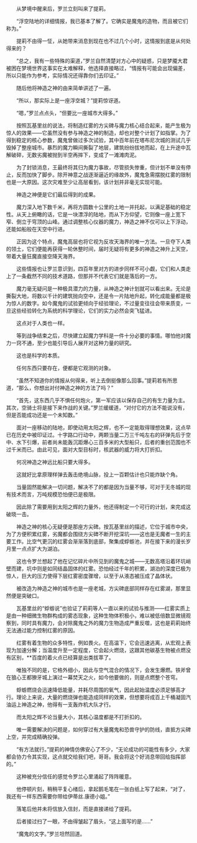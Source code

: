 　　从梦境中醒来后，罗兰立刻叫来了提莉。

　　“浮空陆地的详细情报，我已基本了解了。它确实是魔鬼的造物，而且被它们称为。”

　　提莉不由得一怔，从她带来消息到现在也不过几个小时，这情报到底是从何处得来的？

　　“总之，我有一些特殊的渠道，”罗兰自然清楚对方心中的疑惑，只是梦魇大君被困在梦境世界这事实在太难解释，他选择直接略过，“情报有可能会出现偏差，所以只能作为参考，实际情况还得靠你们去印证。”

　　随后他将神造之神的由来简单讲述了一遍。

　　“所以，那实际上是一座浮空城？”提莉惊讶道。

　　“嗯，”罗兰点点头，“但要比一座城市大得多。”

　　按照瓦基里丝的说法，将制造红雾的方尖碑与魔力核心结合起来，能产生极为惊人的效果——它虽然没有参与神造之神的制造，却也对整个计划了如指掌。为了得到稳定的核心参数，魔鬼曾做过多次试验，其中百年前在塔布尼次城的测试几乎毁掉了整座城市。暴烈的魔力瞬间撕裂了地层，建筑纷纷拔地而起，在上升途中瓦解破碎，无数劣魔被抛到半空再摔下，变成了一滩滩肉泥。

　　为了封锁消息，王最终将其归为魔力事故，尽管损失惨重，但计划不单没有停止，反而加快了脚步。除开神意之战逐渐逼近的缘故外，魔鬼急需摆脱红雾的限制也是一大原因。这次灾难至少让高层看到，该计划并非毫无实现可能。

　　神造之神便是它们最后得到的成果。

　　魔力深入地下数千米，再将方圆数十公里的土地一并托起，以满足基础的稳定性。从天上俯瞰的话，它是一块漂浮的陆地，而从下方仰望，它则像一座上宽下窄、倒立于穹顶的山峰。通过调整核心仪器的魔力，神造之神不仅可以上下浮动，还能如船般在天空中行进。

　　正因为这个特点，魔鬼高层也将它视为反攻天海界的唯一方法。一旦夺下人类的领土，它们便能再获得一轮休整时间，届时无疑将有更多的神造之神升上天空，带着大量狂魔直接空降天海界。

　　这些情报也让罗兰意识到，四百年里对方的进步同样不可小觑，它们和人类走上了一条截然不同的技术道路，但那并不代表它们就是落后的一方。

　　魔力毫无疑问是一种极具潜力的力量，从神造之神计划就可以看出来。无论是撕裂大地，将数以千计的建筑抛向空中，还是令一片陆地升起，转化成能量都是极为惊人的数字。如今魔鬼的试验更倾向于经验理论，不过量变往往会带来质变，一旦这些经验转化为系统的科学理论，它们的实力必然会突飞猛进。

　　这点对于人类也一样。

　　等到战争结束之后，尽快建立起魔力学科是一件十分必要的事情。哪怕他对魔力一窍不通，至少也能引导后人展开对这种力量的研究。

　　这也是科学的本质。

　　任何东西只要存在，便都是它观测的对象。

　　“虽然不知道你的情报从何得来，听上去倒挺像那么回事。”提莉若有所思道，“那么，你想出对付神造之神的方法了吗？”

　　“首先，这东西几乎不惧任何炮火，第一军应该以保存自己的有生力量为主。其次，空骑士将是接下来作战的关键。”罗兰缓缓道，“对付它的方法不能说没有，但是否能成功还是一个未知数。”

　　面对一座移动的陆地，即使动用太阳之辉，也不一定能取得理想效果，这点早已在历史中被印证过。十字路口行动中，两颗当量二万三千吨左右的钚弹先后于空中、水下引爆，前者尚未能轰沉距爆心三百多米的大型船只，后者的重创范围也不过千米而已。由此可见，面对大型目标时，核武器的威力将大打折扣。

　　何况神造之神远比船只要大得多。

　　这就好比拿原理样弹去轰击绝境山脉，投上一百颗估计也只能炸缺个角。

　　当量固然能解决一切问题，解决不了的都是因为当量不够，可对于无冬城的现有技术而言，万吨规模恐怕便已是极限。

　　因此除了需要用到太阳之辉的力量外，他还得制定一个可行的计划，来完成这破晓一击。

　　神造之神的核心无疑便是那座方尖碑。按瓦基里丝的描述，它位于城市中央，为了方便积累红雾，劣魔都会围绕方尖碑不断开挖深坑——这也是无魔者一生的主要工作。比空气更沉的红雾会渐渐落到底部，聚集成蜉蝣池，并在接下来的漫长岁月里一点点扩大为湖泊。

　　这也令罗兰想起了他在记忆碎片中所见到的魔鬼之城——无数高塔沿着环坑峭壁而建，坑中则是如同结晶固体的红雾。恐怕经过千年的积累，湖泊的深度已极为惊人，巨大的压力使得下层红雾密度骤增，以至于从液态被压成了晶体状。

　　被改造为神造之神的城市也是一座老城，方尖碑底部同样存在红雾湖，那里显然便是突破口。

　　瓦基里丝的“蜉蝣说”也验证了莉莉等人一直以来的试验与推测——红雾实质上是由一种细微生物群构成的雾态现象，这种生物体积极小，难以被低倍数显微镜观察到，同时具有魔力，会对除魔鬼之外的魔力生物造成严重反噬，这也是莉莉始终无法通过能力控制红雾的原因。

　　红雾有着生物的众多特性，例如畏火。在高温下，它会迅速逃离，从宏观上表现为加速分解；当温度升至一定程度，它会起火燃烧，这跟其他碳基生物被点燃没有区别，**百度的着火点已经算是出类拔萃了。

　　唯独不同的是，它格外细小，因此与空气混合的情况下，会发生爆燃。铁斧曾在狼心王都獠牙城上演过一幕焚天之火，如今他要做的，则是点燃整个苍穹。

　　蜉蝣燃烧会迅速降低能量，并耗尽周围的氧气，因此起始温度必须足够高才行。理论上来说，大量的燃烧弹也能造成同样的效果，但想要将成百上千桶凝固汽油运上神造之神，他得有一支轰炸机大队才行。

　　而太阳之辉不论当量大小，其核心温度都是不打折扣的。

　　唯一需要解决的问题是，如何穿过有大量魔鬼和恐兽守护的防线，直抵方尖碑上空，并完成精确投弹。

　　“有方法就行。”提莉的神情仿佛安心了不少，“无论成功的可能性有多少，大家都会协力令其实现，这点就交给我们吧，哥哥。我会将这个好消息带回给指挥部的。”

　　这种被充分信任的感觉令罗兰心里涌起了阵阵暖意。

　　他停顿片刻，稍稍平复心绪后，拿起鹅毛笔在一张白纸上写了起来，“对了，我还有一样东西需要你带给伊蒂丝.康德小姐。”

　　落笔后他并未将信放入信封，而是直接递给了提莉。

　　后者接过扫了一眼，不由得皱起了眉头，“这上面写的是……”

　　“魔鬼的文字。”罗兰坦然回道。
